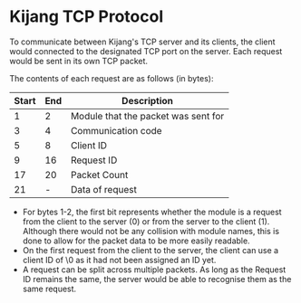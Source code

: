 # Kijang TCP Protocol

To communicate between Kijang's TCP server and its clients, the client would connected to the designated TCP port on the server. Each request would be sent in its own TCP packet.

The contents of each request are as follows (in bytes):

| Start | End | Description |
|-|-|-|
| 1 | 2 | Module that the packet was sent for |
| 3 | 4 | Communication code |
| 5 | 8 | Client ID |
| 9 | 16 | Request ID |
| 17 | 20 | Packet Count |
| 21 | - | Data of request |

- For bytes 1-2, the first bit represents whether the module is a request from the client to the server (0) or from the server to the client (1). Although there would not be any collision with module names, this is done to allow for the packet data to be more easily readable.
- On the first request from the client to the server, the client can use a client ID of \0 as it had not been assigned an ID yet.
- A request can be split across multiple packets. As long as the Request ID remains the same, the server would be able to recognise them as the same request.
